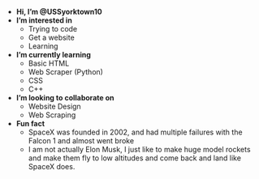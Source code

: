 -  **Hi, I’m @USSyorktown10** 
-  **I’m interested in**
    - Trying to code
    - Get a website
    - Learning
-  **I’m currently learning**
    - Basic HTML
    - Web Scraper (Python)
    - CSS
    - C++
- **I’m looking to collaborate on**
    - Website Design
    - Web Scraping
- **Fun fact**
    - SpaceX was founded in 2002, and had multiple failures with the Falcon 1 and almost went broke
    - I am not actually Elon Musk, I just like to make huge model rockets and make them fly to low altitudes and come back and land like SpaceX does. 

<!---
USSyorktown10/USSyorktown10 is a ✨ special ✨ repository because its `README.md` (this file) appears on your GitHub profile.
You can click the Preview link to take a look at your changes.
--->

